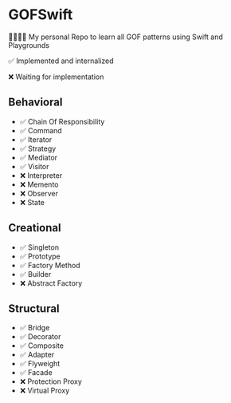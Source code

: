 # GOFSwift
👨‍👩‍👧‍👦 My personal Repo to learn all GOF patterns using Swift and Playgrounds

✅ Implemented and internalized

❌ Waiting for implementation

## Behavioral

* ✅ Chain Of Responsibility 
* ✅ Command
* ✅ Iterator
* ✅ Strategy
* ✅ Mediator
* ✅ Visitor
* ❌ Interpreter
* ❌ Memento
* ❌ Observer
* ❌ State

## Creational

* ✅ Singleton
* ✅ Prototype
* ✅ Factory Method
* ✅ Builder 
* ❌ Abstract Factory


## Structural

* ✅ Bridge
* ✅ Decorator
* ✅ Composite
* ✅ Adapter
* ✅ Flyweight
* ✅ Facade
* ❌ Protection Proxy
* ❌ Virtual Proxy
